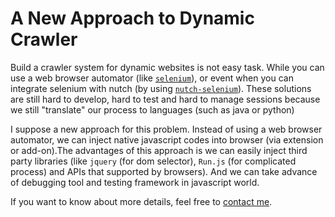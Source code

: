 # A New Approach to Dynamic Crawler

Build a crawler system for dynamic websites is not easy task. While you can use a web browser automator (like [`selenium`](http://www.seleniumhq.org/)), or event when you can integrate selenium with nutch (by using [`nutch-selenium`](https://github.com/momer/nutch-selenium)). These solutions are still hard to develop, hard to test and hard to manage sessions because we still "translate" our process to languages (such as java or python)

I suppose a new approach for this problem. Instead of using a  web browser automator, we can inject native javascript codes into browser (via extension or add-on).The advantages of this approach is we can easily inject third party libraries (like `jquery` (for dom selector), `Run.js` (for complicated process) and APIs that supported by browsers). And we can take advance of debugging tool and testing framework in javascript world.

If you want to know about more details, feel free to [contact me](brother.rain.1024@gmail.com).

